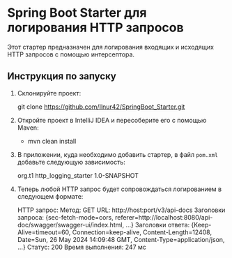 # Spring Boot Starter для логирования HTTP запросов

Этот стартер предназначен для логирования входящих и исходящих HTTP запросов с помощью интерсептора.

## Инструкция по запуску

1. Склонируйте проект:

    git clone https://github.com/Ilnur42/SpringBoot_Starter.git

2. Откройте проект в IntelliJ IDEA и пересоберите его с помощью Maven:
   
    - mvn clean install

3. В приложении, куда необходимо добавить стартер, в файл `pom.xml` добавьте следующую зависимость:

    <dependency>
        <groupId>org.t1</groupId>
        <artifactId>http_logging_starter</artifactId>
        <version>1.0-SNAPSHOT</version>
    </dependency>

4. Теперь любой HTTP запрос будет сопровождаться логированием в следующем формате:

    HTTP запрос:
    Метод: GET
    URL: http://host:port/v3/api-docs
    Заголовки запроса: {sec-fetch-mode=cors, referer=http://localhost:8080/api-doc/swagger/swagger-ui/index.html, ...}
    Заголовки ответа: {Keep-Alive=timeout=60, Connection=keep-alive, Content-Length=12408, Date=Sun, 26 May 2024 14:09:48 GMT, Content-Type=application/json, ...}
    Статус: 200
    Время выполнения: 247 мс
